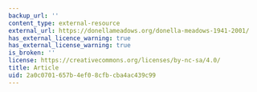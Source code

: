```yaml
---
backup_url: ''
content_type: external-resource
external_url: https://donellameadows.org/donella-meadows-1941-2001/
has_external_licence_warning: true
has_external_license_warning: true
is_broken: ''
license: https://creativecommons.org/licenses/by-nc-sa/4.0/
title: Article
uid: 2a0c0701-657b-4ef0-8cfb-cba4ac439c99
---
```

